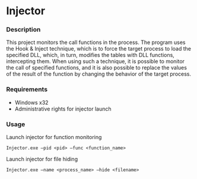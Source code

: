 # Injector
### Description
This project monitors the call functions in the process. The program uses the Hook & Inject technique, which is to force the target process to load the specified DLL, which, in turn, modifies the tables with DLL functions, intercepting them. When using such a technique, it is possible to monitor the call of specified functions, and it is also possible to replace the values of the result of the function by changing the behavior of the target process.

### Requirements
- Windows x32
- Administrative rights for injector launch

### Usage
Launch injector for function monitoring
```
Injector.exe –pid <pid> –func <function_name>
```
Launch injector for file hiding
```
Injector.exe –name <process_name> –hide <filename>
```
